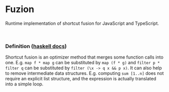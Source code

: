 # Fuzion

Runtime implementation of shortcut fusion for JavaScript and TypeScript.

<br/>

### Definition ([haskell docs](https://wiki.haskell.org/Short_cut_fusion))
Shortcut fusion is an optimizer method that merges some function calls into one. E.g. `map f * map g` can be substituted by `map (f * g)` and `filter p * filter q` can be substituted by `filter (\x -> q x && p x)`. It can also help to remove intermediate data structures. E.g. computing `sum [1..n]` does not require an explicit list structure, and the expression is actually translated into a simple loop.
